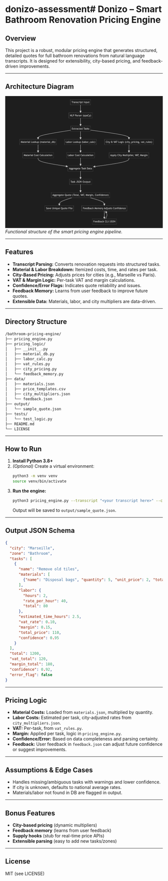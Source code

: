 # donizo-assessment# Donizo – Smart Bathroom Renovation Pricing Engine

## Overview
This project is a robust, modular pricing engine that generates structured, detailed quotes for full bathroom renovations from natural language transcripts. It is designed for extensibility, city-based pricing, and feedback-driven improvements.

---

## Architecture Diagram
![Functional Structure](bathroom-pricing-engine/Functional%20Structure.png)
*Functional structure of the smart pricing engine pipeline.*

---

## Features
- **Transcript Parsing:** Converts renovation requests into structured tasks.
- **Material & Labor Breakdown:** Itemized costs, time, and rates per task.
- **City-Based Pricing:** Adjusts prices for cities (e.g., Marseille vs Paris).
- **VAT & Margin Logic:** Per-task VAT and margin calculations.
- **Confidence/Error Flags:** Indicates quote reliability and issues.
- **Feedback Memory:** Learns from user feedback to improve future quotes.
- **Extensible Data:** Materials, labor, and city multipliers are data-driven.

---

## Directory Structure
```
/bathroom-pricing-engine/
├── pricing_engine.py
├── pricing_logic/
│   ├── __init__.py
│   ├── material_db.py
│   ├── labor_calc.py
│   ├── vat_rules.py
│   ├── city_pricing.py
│   └── feedback_memory.py
├── data/
│   ├── materials.json
│   ├── price_templates.csv
│   ├── city_multipliers.json
│   └── feedback.json
├── output/
│   └── sample_quote.json
├── tests/
│   └── test_logic.py
├── README.md
└── LICENSE
```

---

## How to Run
1. **Install Python 3.8+**
2. *(Optional)* Create a virtual environment:
   ```bash
   python3 -m venv venv
   source venv/bin/activate
   ```
3. **Run the engine:**
   ```bash
   python3 pricing_engine.py --transcript "<your transcript here>" --city "Marseille"
   ```
   Output will be saved to `output/sample_quote.json`.

---

## Output JSON Schema
```json
{
  "city": "Marseille",
  "zone": "Bathroom",
  "tasks": [
    {
      "name": "Remove old tiles",
      "materials": [
        {"name": "Disposal bags", "quantity": 5, "unit_price": 2, "total": 10}
      ],
      "labor": {
        "hours": 2,
        "rate_per_hour": 40,
        "total": 80
      },
      "estimated_time_hours": 2.5,
      "vat_rate": 0.10,
      "margin": 0.15,
      "total_price": 110,
      "confidence": 0.95
    }
  ],
  "total": 1200,
  "vat_total": 120,
  "margin_total": 180,
  "confidence": 0.92,
  "error_flag": false
}
```

---

## Pricing Logic
- **Material Costs:** Loaded from `materials.json`, multiplied by quantity.
- **Labor Costs:** Estimated per task, city-adjusted rates from `city_multipliers.json`.
- **VAT:** Per-task, from `vat_rules.py`.
- **Margin:** Applied per task, logic in `pricing_engine.py`.
- **Confidence/Error:** Based on data completeness and parsing certainty.
- **Feedback:** User feedback in `feedback.json` can adjust future confidence or suggest improvements.

---

## Assumptions & Edge Cases
- Handles missing/ambiguous tasks with warnings and lower confidence.
- If city is unknown, defaults to national average rates.
- Materials/labor not found in DB are flagged in output.

---

## Bonus Features
- **City-based pricing** (dynamic multipliers)
- **Feedback memory** (learns from user feedback)
- **Supply hooks** (stub for real-time price APIs)
- **Extensible parsing** (easy to add new tasks/zones)

---

## License
MIT (see LICENSE)
